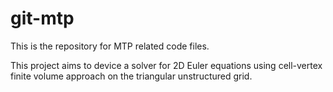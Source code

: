 # git-mtp
This is the repository for MTP related code files.

This project aims to device a solver for 2D Euler equations using cell-vertex
finite volume approach on the triangular unstructured grid. 
